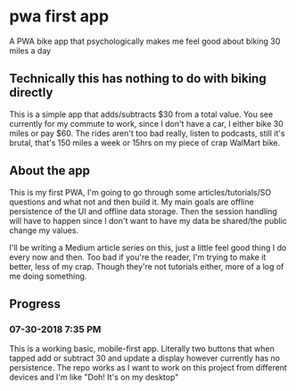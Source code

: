 # pwa first app
A PWA bike app that psychologically makes me feel good about biking 30 miles a day

## Technically this has nothing to do with biking directly
This is a simple app that adds/subtracts $30 from a total value. You see currently for my commute to work, since I don't have a car, I either bike 30 miles or pay $60. The rides aren't too bad really, listen to podcasts, still it's brutal, that's 150 miles a week or 15hrs on my piece of crap WalMart bike.

## About the app
This is my first PWA, I'm going to go through some articles/tutorials/SO questions and what not and then build it. My main goals are offline persistence of the UI and offline data storage. Then the session handling will have to happen since I don't want to have my data be shared/the public change my values.

I'll be writing a Medium article series on this, just a little feel good thing I do every now and then. Too bad if you're the reader, I'm trying to make it better, less of my crap. Though they're not tutorials either, more of a log of me doing something.

## Progress

### 07-30-2018 7:35 PM
This is a working basic, mobile-first app. Literally two buttons that when tapped add or subtract 30 and update a display however currently has no persistence. The repo works as I want to work on this project from different devices and I'm like "Doh! It's on my desktop"
